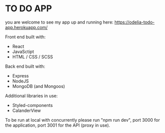 # TO DO APP

you are welcome to see my app up and running here:
https://odelia-todo-app.herokuapp.com/

Front end built with:
 - React
 - JavaSctipt
 - HTML / CSS / SCSS

Back end built with:
 - Express
 - NodeJS
 - MongoDB (and Mongoos)

Additional libraries in use:
 - Styled-components
 - CalanderView

To be run at local with concurrently please run "npm run dev",
port 3000 for the application, port 3001 for the API (proxy in use).